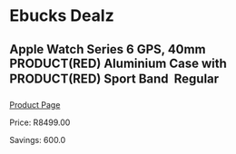 
# Ebucks Dealz
## Apple Watch Series 6 GPS, 40mm PRODUCT(RED) Aluminium Case with PRODUCT(RED) Sport Band  Regular
[Product Page](https://www.ebucks.com/web/shop/productSelected.do?prodId=465634326&catId=1158505265)

Price: R8499.00

Savings: 600.0


	